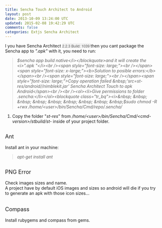 ```yaml
---
title: Sencha Touch Architect to Android 
layout: post
date: 2013-10-09 13:24:00 UTC
updated: 2015-02-08 19:42:29 UTC
comments: false
categories: Extjs Sencha Architect
---
```

I you have Sencha Architect&nbsp;<span style="background-color: #f2f2f2; color: #595959; font-family: 'Helvetica Neue', Helvetica, 'Segoe UI', Segoe, Tahoma, sans-serif; font-size: 12px; line-height: 15.59375px;">2.2.3 Build: 1039&nbsp;</span>then you cant package the Sencha app to <i>".apk"</i> with it, you need to run:<br /><blockquote class="tr_bq"><i>$sencha app build native</i></blockquote>and it will create the <i>".apk "</i><br /><span style="font-size: large;"><br /></span><span style="font-size: x-large;"><b>Solution to posible errors:</b></span><br /><span style="font-size: large;"><br /></span><span style="font-size: large;">Copy operation failed &nbsp;'src=st-res/android//nimblekit.jar' Sencha Architect Touch to apk Android</span><br /><br /><ol><li>Give permissions to folder .sencha:</li></ol><blockquote class="tr_bq"><i>&nbsp; &nbsp; &nbsp; &nbsp; &nbsp; &nbsp; &nbsp; &nbsp; &nbsp;$sudo chmod -R +rwx /home/&lt;user&gt;/bin/Sencha/Cmd/repo/.sencha/</i></blockquote><ol><li>Copy the folder "<i>st-res</i>" from <i>/home/&lt;user&gt;/bin/Sencha/Cmd/&lt;cmd-version&gt;/stbuild/st- </i>inside of your project folder.</li></ol><div><br /></div><div><span style="font-size: large;">Ant&nbsp;</span></div><div><br /></div><div>Install ant in your machine:</div><blockquote class="tr_bq"><i>apt-get install ant</i></blockquote><div><br /></div><div><span style="font-size: large;">PNG Error</span></div><div><br /></div><div>Check images sizes and name.</div><div>A project have by default iOS images and sizes so android will die if you try to generate an apk with those icon sizes...&nbsp;</div><div><br /><br /><div><span style="font-size: large;">Compass&nbsp;</span></div><div><br /></div><div>Install rubygems and compass from gems.</div></div>